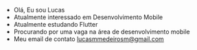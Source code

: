 - Olá, Eu sou Lucas
- Atualmente interessado em Desenvolvimento Mobile
- Atualmente estudando Flutter
- Procurando por uma vaga na área de desenvolvimento mobile
- Meu email de contato lucasmmedeirosm@gmail.com

<!---
Qluks/Qluks is a ✨ special ✨ repository because its `README.md` (this file) appears on your GitHub profile.
You can click the Preview link to take a look at your changes.
--->
